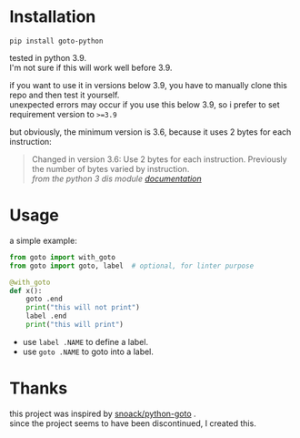 # Installation
```
pip install goto-python
```
tested in python 3.9.\
I'm not sure if this will work well before 3.9.

if you want to use it in versions below 3.9, you have to manually clone this repo and then test it yourself.\
unexpected errors may occur if you use this below 3.9, so i prefer to set requirement version to `>=3.9`

but obviously, the minimum version is 3.6, because it uses 2 bytes for each instruction:
> Changed in version 3.6: Use 2 bytes for each instruction. Previously the number of bytes varied by instruction.\
> *from the python 3 dis module [documentation](https://docs.python.org/3/library/dis.html)*

# Usage
a simple example:
```py
from goto import with_goto
from goto import goto, label  # optional, for linter purpose

@with_goto
def x():
    goto .end
    print("this will not print")
    label .end
    print("this will print")
```

- use `label .NAME` to define a label.
- use `goto .NAME` to goto into a label.

# Thanks
this project was inspired by [snoack/python-goto](https://github.com/snoack/python-goto) .\
since the project seems to have been discontinued, I created this.
